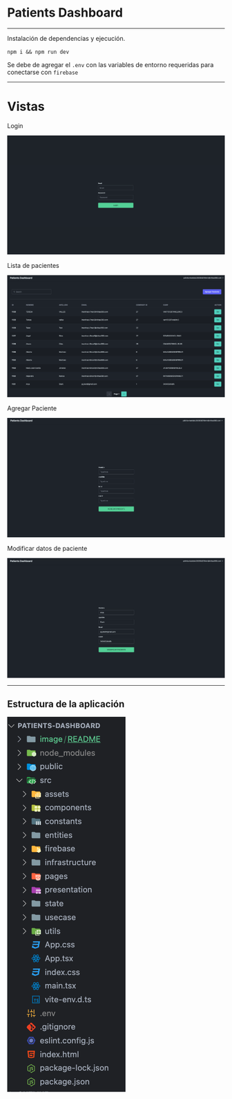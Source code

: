 # Patients Dashboard

---

Instalación de dependencias y ejecución.

```
npm i && npm run dev
```

Se debe de agregar el `.env` con las variables de entorno requeridas para conectarse con `firebase`

---

# Vistas

Login

![1741284687489](image/README/1741284687489.png)

Lista de pacientes

![1741456393699](image/README/1741456393699.png)

Agregar Paciente

![1741284805666](image/README/1741284805666.png)

Modificar datos de paciente

![1741285180963](image/README/1741285180963.png)

---

## Estructura de la aplicación

![1741285274804](image/README/1741285274804.png)

